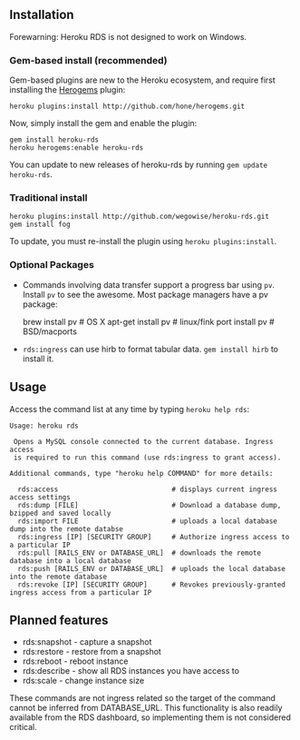 ## Installation

Forewarning: Heroku RDS is not designed to work on Windows.

### Gem-based install (recommended)

Gem-based plugins are new to the Heroku ecosystem, and require first
installing the [Herogems](https://github.com/hone/herogems) plugin:

    heroku plugins:install http://github.com/hone/herogems.git

Now, simply install the gem and enable the plugin:

    gem install heroku-rds
    heroku herogems:enable heroku-rds

You can update to new releases of heroku-rds by running `gem update
heroku-rds`.

### Traditional install

    heroku plugins:install http://github.com/wegowise/heroku-rds.git
    gem install fog

To update, you must re-install the plugin using `heroku
plugins:install`.

### Optional Packages

* Commands involving data transfer support a progress bar using `pv`.
  Install `pv` to see the awesome. Most package managers have a pv
  package:

    brew install pv      # OS X
    apt-get install pv   # linux/fink
    port install pv      # BSD/macports

* `rds:ingress` can use hirb to format tabular data.  `gem install hirb`
  to install it.

## Usage

Access the command list at any time by typing `heroku help rds`:

    Usage: heroku rds

     Opens a MySQL console connected to the current database. Ingress access
     is required to run this command (use rds:ingress to grant access).

    Additional commands, type "heroku help COMMAND" for more details:

      rds:access                            # displays current ingress access settings
      rds:dump [FILE]                       # Download a database dump, bzipped and saved locally
      rds:import FILE                       # uploads a local database dump into the remote databse
      rds:ingress [IP] [SECURITY GROUP]     # Authorize ingress access to a particular IP
      rds:pull [RAILS_ENV or DATABASE_URL]  # downloads the remote database into a local database
      rds:push [RAILS_ENV or DATABASE_URL]  # uploads the local database into the remote database
      rds:revoke [IP] [SECURITY GROUP]      # Revokes previously-granted ingress access from a particular IP

## Planned features

* rds:snapshot - capture a snapshot
* rds:restore - restore from a snapshot
* rds:reboot - reboot instance
* rds:describe - show all RDS instances you have access to
* rds:scale - change instance size

These commands are not ingress related so the target of the command
cannot be inferred from DATABASE\_URL. This functionality is also
readily available from the RDS dashboard, so implementing them is not
considered critical.

